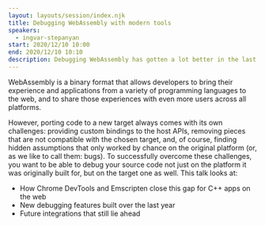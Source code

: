 ```yaml
---
layout: layouts/session/index.njk
title: Debugging WebAssembly with modern tools
speakers:
  - ingvar-stepanyan
start: 2020/12/10 10:00
end: 2020/12/10 10:10
description: Debugging WebAssembly has gotten a lot better in the last year and allow you to develop quicker when using WebAssembly.
---
```


WebAssembly is a binary format that allows developers to bring their experience and applications from a variety of programming languages to the web, and to share those experiences with even more users across all platforms.

However, porting code to a new target always comes with its own challenges: providing custom bindings to the host APIs, removing pieces that are not compatible with the chosen target, and, of course, finding hidden assumptions that only worked by chance on the original platform (or, as we like to call them: bugs). To successfully overcome these challenges, you want to be able to debug your source code not just on the platform it was originally built for, but on the target one as well. This talk looks at:

- How Chrome DevTools and Emscripten close this gap for C++ apps on the web
- New debugging features built over the last year
- Future integrations that still lie ahead
